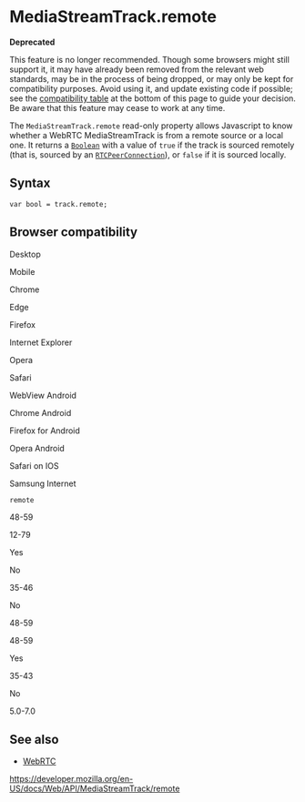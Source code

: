 # MediaStreamTrack.remote

**Deprecated**

This feature is no longer recommended. Though some browsers might still support it, it may have already been removed from the relevant web standards, may be in the process of being dropped, or may only be kept for compatibility purposes. Avoid using it, and update existing code if possible; see the [compatibility table](#browser_compatibility) at the bottom of this page to guide your decision. Be aware that this feature may cease to work at any time.

The `MediaStreamTrack.remote` read-only property allows Javascript to know whether a WebRTC MediaStreamTrack is from a remote source or a local one. It returns a [`Boolean`](https://developer.mozilla.org/en-US/docs/Web/JavaScript/Reference/Global_Objects/Boolean) with a value of `true` if the track is sourced remotely (that is, sourced by an [`RTCPeerConnection`](../rtcpeerconnection)), or `false` if it is sourced locally.

## Syntax

    var bool = track.remote;

## Browser compatibility

Desktop

Mobile

Chrome

Edge

Firefox

Internet Explorer

Opera

Safari

WebView Android

Chrome Android

Firefox for Android

Opera Android

Safari on IOS

Samsung Internet

`remote`

48-59

12-79

Yes

No

35-46

No

48-59

48-59

Yes

35-43

No

5.0-7.0

## See also

- [WebRTC](../webrtc_api)

<a href="https://developer.mozilla.org/en-US/docs/Web/API/MediaStreamTrack/remote" class="_attribution-link">https://developer.mozilla.org/en-US/docs/Web/API/MediaStreamTrack/remote</a>
